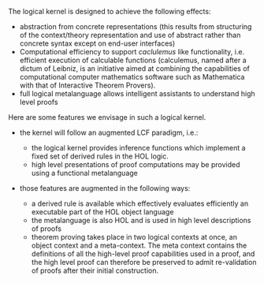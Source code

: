 The logical kernel is designed to achieve the following effects:

- abstraction from concrete representations (this results from structuring of the context/theory representation and use of abstract rather than concrete syntax except on end-user interfaces)  
- Computational efficiency to support _caclulemus_ like functionality, i.e. efficient execution of calculable functions (calculemus, named after a dictum of Leibniz, is an initiative aimed at combining the capabilities of computational computer mathematics software such as Mathematica with that of Interactive Theorem Provers).  
- full logical metalanguage allows intelligent assistants to understand high level proofs  

Here are some features we envisage in such a logical kernel.

-  the kernel will follow an augmented LCF paradigm, i.e.:  
    * the logical kernel provides inference functions which implement a fixed set of derived rules in the HOL logic.
    * high level presentations of proof computations may be provided using a functional metalanguage

-  those features are augmented in the following ways:  
    * a derived rule is available which effectively evaluates efficiently an executable part of the HOL object language
    * the metalanguage is also HOL and is used in high level descriptions of proofs
    * theorem proving takes place in two logical contexts at once, an object context and a meta-context.
The meta context contains the definitions of all the high-level proof capabilities used in a proof, and the high level proof can therefore be preserved to admit re-validation of proofs after their initial construction.

